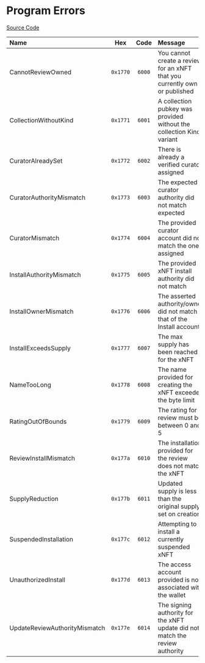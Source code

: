 # Program Errors

[Source Code](https://github.com/coral-xyz/xnft/blob/master/programs/xnft/src/lib.rs)

| Name                          |   Hex    |  Code  | Message                                                                      |
| :---------------------------- | :------: | :----: | :--------------------------------------------------------------------------- |
| CannotReviewOwned             | `0x1770` | `6000` | You cannot create a review for an xNFT that you currently own or published   |
| CollectionWithoutKind         | `0x1771` | `6001` | A collection pubkey was provided without the collection Kind variant         |
| CuratorAlreadySet             | `0x1772` | `6002` | There is already a verified curator assigned                                 |
| CuratorAuthorityMismatch      | `0x1773` | `6003` | The expected curator authority did not match expected                        |
| CuratorMismatch               | `0x1774` | `6004` | The provided curator account did not match the one assigned                  |
| InstallAuthorityMismatch      | `0x1775` | `6005` | The provided xNFT install authority did not match                            |
| InstallOwnerMismatch          | `0x1776` | `6006` | The asserted authority/owner did not match that of the Install account       |
| InstallExceedsSupply          | `0x1777` | `6007` | The max supply has been reached for the xNFT                                 |
| NameTooLong                   | `0x1778` | `6008` | The name provided for creating the xNFT exceeded the byte limit              |
| RatingOutOfBounds             | `0x1779` | `6009` | The rating for a review must be between 0 and 5                              |
| ReviewInstallMismatch         | `0x177a` | `6010` | The installation provided for the review does not match the xNFT             |
| SupplyReduction               | `0x177b` | `6011` | Updated supply is less than the original supply set on creation              |
| SuspendedInstallation         | `0x177c` | `6012` | Attempting to install a currently suspended xNFT                             |
| UnauthorizedInstall           | `0x177d` | `6013` | The access account provided is not associated with the wallet                |
| UpdateReviewAuthorityMismatch | `0x177e` | `6014` | The signing authority for the xNFT update did not match the review authority |

